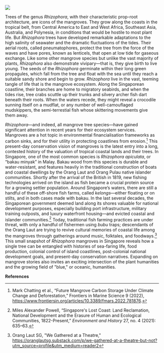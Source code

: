 
<param ve-config 
       title="Rhizophora: Sustaining Life at the Water’s Edge" 
       author="Katherine Enright"
       banner="KatherineMEnright/Rhizophora/Rhizophora.jpg" 
       layout="vertical">
<a href="https://juncture-digital.org"><img src="https://juncture-digital.org/images/ve-button.png"></a>

Trees of the genus <span eid=Q131521>*Rhizophora*</span>, with their characteristic prop-root architecture, are icons of the mangroves. They grow along the coasts in the tropical belt, from Central America to East and West Africa, Southeast Asia, Australia, and Polynesia, in conditions that would be hostile to most plant life. But *Rhizophora* trees have developed remarkable adaptations to the high salinity of seawater and the dramatic fluctuations of the tides. Their aerial roots, called pneumatophores, protect the tree from the force of the waves and have pores, known as lenticels, that open at low tide for gaseous exchange. Like some other mangrove species but unlike the vast majority of plants, *Rhizophora* also demonstrate vivipary—that is, they give birth to live young. The seeds of the *Rhizophora* germinate within their long green propagules, which fall from the tree and float with the sea until they reach a suitable sandy shore and begin to grow. *Rhizophora* live in the vast, teeming tangle of life that is the mangrove ecosystem. Along the Singaporean coastline, their branches are home to migratory seabirds, and when the tides rise, <span eid=Q18596463>tree crabs</span> scuttle up their trunks and silvery <span eid=Q15207743>archer fish</span> dart beneath their roots. When the waters recede, they might reveal a crocodile sunning itself on a mudflat, or any number of well-camouflaged <span eid=Q828079>mudskippers</span>, the semi-terrestial fish whose skittering movements give them away.
<param ve-image 
       url="https://upload.wikimedia.org/wikipedia/commons/thumb/f/f1/Mangrove_Tree_%28Rhizophora_mucronata_Lam.%29%3B_branch_with_flowe_Wellcome_V0042664.jpg/1501px-Mangrove_Tree_%28Rhizophora_mucronata_Lam.%29%3B_branch_with_flowe_Wellcome_V0042664.jpg?20141107051100"
       title="Mangrove Tree (Rhizophora mucronata Lam.): branch with flowers and fruits and separate sectioned flower and fruit with seed. Coloured line engraving"
       attribution="Hortus Malabaricus, 1686, via the Wellcome Collection https://wellcomecollection.org/works/g2buvnpr"
       license="public domain"
       fit="contain">

*Rhizophora*—and indeed, all mangrove tree species—have gained significant attention in recent years for their ecosystem services. Mangroves are a hot topic in environmental financialisation frameworks as carbon sinks, and for their utility in protecting coastlines from erosion.[^1] This present-day conservation vision of mangroves is the latest entry into a long, contested history of the valuation of tropical coastal lands and their trees. In Singapore, one of the most common species is *Rhizophora apiculata*, or “bakau minyak” in Malay. Bakau wood from this species is durable and water-resistant, and features heavily in the traditional construction of boats and coastal dwellings by the Orang Laut and Orang Pulau native islander communities. Shortly after the arrival of the British in 1819, new fishing technologies arrived on the island as fish became a crucial protein source for a growing settler population. Around Singapore’s waters, there are still a handful of these off-shore fish farms, called *kelongs*—either floating or on stilts, and in both cases made with bakau. In the last several decades, the Singaporean government deemed land along its shores valuable for national development purposes, especially building port infrastructure, military training outposts, and luxury waterfront housing—and evicted coastal and islander communities.[^2] Today, traditional fish farming practices are under threat, with only a handful of fishermen using *bubu* traps; descendants of the Orang Laut are trying to revive cultural memories of coastal life among the mangroves through gatherings around music, folktales, and foodways.[^3] This small snapshot of *Rhizophora* mangroves in Singapore reveals how a single tree can be entangled with histories of sea-faring life, food production, colonial control of island coastlines, post-colonial national development goals, and present-day conservation narratives. Expanding on mangrove stories also invites an exciting intersection of the plant humanities and the growing field of "blue," or oceanic, humanities.

<param ve-image 
       label="Pulau Tekong -- View of kelong or floating fish farm off Changi Point, from the island (pulau), 1986" 
       description="Copyright held by National Archives of Singapore" 
       url="https://www.nas.gov.sg/archivesonline/watermark/picas_data/tn_pcd/19980005080-8073-3222-4818/img0028.jpg">
<param ve-image 
       label="The Making of Fish Traps (Kelong Bubus) by Co-operators of the Singapore East Coast Co-Operative Credit and Fish Marketing Society, 1955" 
       description="Copyright held by National Archives of Singapore" 
       url="https://www.nas.gov.sg/archivesonline/watermark/picas_data/tn_pcd/19980005790-8106-3181-8533/img0054.jpg">

**References**
[^1]: Mark Chatting et al., “Future Mangrove Carbon Storage Under Climate Change and Deforestation,” Frontiers in Marine Science 9 (2022), https://www.frontiersin.org/articles/10.3389/fmars.2022.781876.
[^2]: Miles Alexander Powell, “Singapore's Lost Coast: Land Reclamation, National Development and the Erasure of Human and Ecological Communities, 1822-Present,” _Environment and History_ 27, no. 4 (2021): 635–63.
[^3]: Orang Laut SG, "We Gathered at a Theatre," https://oranglautsg.substack.com/p/we-gathered-at-a-theatre-but-not?utm_source=profile&utm_medium=reader2

